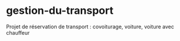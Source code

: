 # gestion-du-transport
Projet de réservation de transport : covoiturage, voiture, voiture avec chauffeur